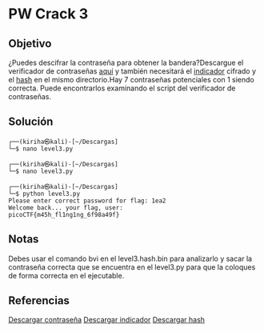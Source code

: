 # PW Crack 3

## Objetivo 
¿Puedes descifrar la contraseña para obtener la bandera?Descargue el verificador de contraseñas [aquí](https://artifacts.picoctf.net/c/25/level3.py) y también necesitará el [indicador](https://artifacts.picoctf.net/c/25/level3.flag.txt.enc) cifrado y el [hash](https://artifacts.picoctf.net/c/25/level3.hash.bin) en el mismo directorio.Hay 7 contraseñas potenciales con 1 siendo correcta. Puede encontrarlos examinando el script del verificador de contraseñas.

## Solución 
``` shell
┌──(kiriha㉿kali)-[~/Descargas]
└─$ nano level3.py 

┌──(kiriha㉿kali)-[~/Descargas]
└─$ nano level3.py

┌──(kiriha㉿kali)-[~/Descargas]
└─$ python level3.py
Please enter correct password for flag: 1ea2
Welcome back... your flag, user:
picoCTF{m45h_fl1ng1ng_6f98a49f}
```

## Notas
Debes usar el comando bvi en el level3.hash.bin para analizarlo y sacar la contraseña correcta que se encuentra en el level3.py para que la coloques de forma correcta en el ejecutable.

## Referencias
[Descargar contraseña](https://artifacts.picoctf.net/c/25/level3.py)
[Descargar indicador](https://artifacts.picoctf.net/c/25/level3.flag.txt.enc)
[Descargar hash](https://artifacts.picoctf.net/c/25/level3.hash.bin)
